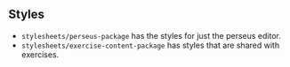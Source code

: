 

## Styles

* `stylesheets/perseus-package` has the styles for just the perseus editor.
* `stylesheets/exercise-content-package` has styles that are shared with
    exercises.
